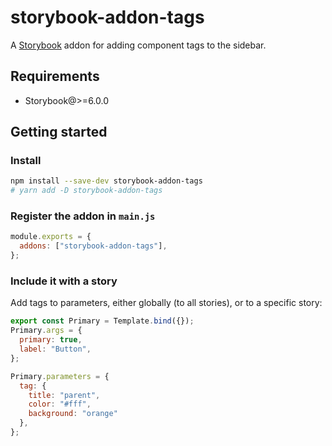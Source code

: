 # storybook-addon-tags

A [Storybook](https://github.com/storybooks/storybook) addon for adding component tags to the sidebar.

## Requirements

- Storybook@>=6.0.0

## Getting started

### Install

```sh
npm install --save-dev storybook-addon-tags
# yarn add -D storybook-addon-tags
```

### Register the addon in `main.js`

```js
module.exports = {
  addons: ["storybook-addon-tags"],
};
```

### Include it with a story

Add tags to parameters, either globally (to all stories), or to a specific story:

```js
export const Primary = Template.bind({});
Primary.args = {
  primary: true,
  label: "Button",
};

Primary.parameters = {
  tag: {
    title: "parent",
    color: "#fff",
    background: "orange"
  },
};
```
